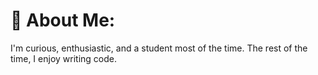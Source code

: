 # 💫 About Me:

I'm curious, enthusiastic, and a student most of the time. The rest of the time, I enjoy writing code.
